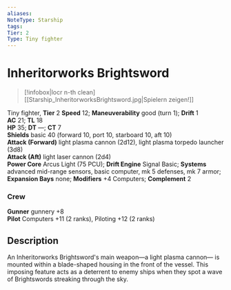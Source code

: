 ```yaml
---
aliases: 
NoteType: Starship
tags: 
Tier: 2
Type: Tiny fighter
---
```


# Inheritorworks Brightsword

> [!infobox|locr n-th clean]
>  [[Starship_InheritorworksBrightsword.jpg|Spielern zeigen!]]
> 
Tiny fighter, **Tier** 2 
**Speed** 12; **Maneuverability** good (turn 1); **Drift** 1  
**AC** 21; **TL** 18  
**HP** 35; **DT** —; **CT** 7  
**Shields** basic 40 (forward 10, port 10, starboard 10, aft 10)  
**Attack (Forward)** light plasma cannon (2d12), light plasma torpedo launcher (3d8)  
**Attack (Aft)** light laser cannon (2d4)  
**Power Core** Arcus Light (75 PCU); **Drift Engine** Signal Basic; **Systems** advanced mid-range sensors, basic computer, mk 5 defenses, mk 7 armor; **Expansion Bays** none; **Modifiers** +4 Computers; **Complement** 2

### Crew

**Gunner** gunnery +8  
**Pilot** Computers +11 (2 ranks), Piloting +12 (2 ranks)

## Description

An Inheritorworks Brightsword's main weapon—a light plasma cannon— is mounted within a blade-shaped housing in the front of the vessel. This imposing feature acts as a deterrent to enemy ships when they spot a wave of Brightswords streaking through the sky.

